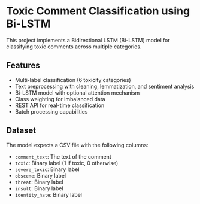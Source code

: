# Toxic Comment Classification using Bi-LSTM

This project implements a Bidirectional LSTM (Bi-LSTM) model for classifying toxic comments across multiple categories.

## Features

- Multi-label classification (6 toxicity categories)
- Text preprocessing with cleaning, lemmatization, and sentiment analysis
- Bi-LSTM model with optional attention mechanism
- Class weighting for imbalanced data
- REST API for real-time classification
- Batch processing capabilities

## Dataset

The model expects a CSV file with the following columns:
- `comment_text`: The text of the comment
- `toxic`: Binary label (1 if toxic, 0 otherwise)
- `severe_toxic`: Binary label
- `obscene`: Binary label
- `threat`: Binary label
- `insult`: Binary label
- `identity_hate`: Binary label
